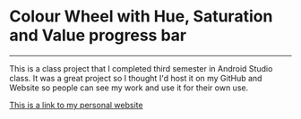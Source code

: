 # Colour Wheel with Hue, Saturation and Value progress bar
___

This is a class project that I completed third semester in Android Studio class. 
It was a great project so I thought I'd host it on my GitHub and Website so people
can see my work and use it for their own use.

[This is a link to my personal website](https://www.google.com)


[](https://github.com/arms0333/employee-profile/blob/gh-pages/Screen%20Shot%202015-12-07%20at%205.03.23%20PM.png "Logo Title Text 1")
